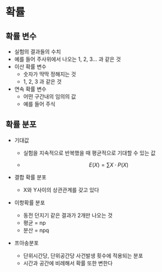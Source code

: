 # 확률



## 확률 변수

- 실험의 결과들의 수치
- 예를 들어 주사위에서 나오는 1, 2, 3... 과 같은 것
- 이산 확률 변수
  - 숫자가 딱딱 정해지는 것
  - 1, 2, 3 과 같은 것
- 연속 확률 변수
  - 어떤 구간내의 임의의 값
  - 예를 들어 주식



## 확률 분포

- 기대값

  - 실험을 지속적으로 반복했을 때 평균적으로 기대할 수 있는 값

  - $$
    E(X) = \sum{X}\cdot{}P(X)
    $$

- 결합 확률 분포

  - X와 Y사이의 상관관계를 갖고 있다

- 이항확률 분포

  - 동전 던지기 같은 결과가 2개만 나오는 것
  - 평균 = np
  - 분산 = npq

- 프아송분포

  - 단위시간당, 단위공간당 사건발생 횟수에 적용되는 분포
  - 시간과 공간에 비례해서 확률 또한 변한다

